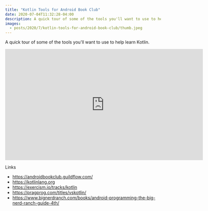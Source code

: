 ```yaml
---
title: "Kotlin Tools for Android Book Club"
date: 2020-07-04T11:32:28-04:00
description: A quick tour of some of the tools you'll want to use to help learn Kotlin.
images:
  - posts/2020/7/kotlin-tools-for-android-book-club/thumb.jpeg
---
```


A quick tour of some of the tools you'll want to use to help learn Kotlin.

<iframe src="https://player.vimeo.com/video/435324129" width="640" height="360" frameborder="0" allow="autoplay; fullscreen" allowfullscreen></iframe>

Links

* https://androidbookclub.guildflow.com/
* https://kotlinlang.org
* https://exercism.io/tracks/kotlin
* https://pragprog.com/titles/vskotlin/
* https://www.bignerdranch.com/books/android-programming-the-big-nerd-ranch-guide-4th/
